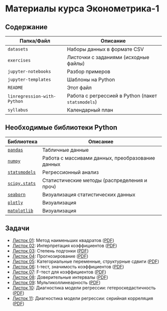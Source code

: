 # Материалы курса Эконометрика-1

## Содержание

| Папка/Файл |Описание|
|-|-|
|`datasets`| Наборы данных в формате CSV|
|`exercises`|Листочки с заданиями (исходные файлы)|
|`jupyter-notebooks`|Разбор примеров|
|`jupyter-templates`|Шаблоны на Python|
|`README`|Этот файл|
|`linregression-with-Python`|Работа с регрессией в Python (пакет `statsmodels`)|
|`syllabus`|Календарный план|

## Необходимые библиотеки Python

|Библиотека|Описание|
|-|-|
|[`pandas`](https://pandas.pydata.org)|Табличные данные|
|[`numpy`](https://numpy.org)|Работа с массивами данных, преобразование данных|
|[`statsmodels`](https://www.statsmodels.org/stable/index.html)|Регрессионный анализ|
|[`scipy.stats`](https://docs.scipy.org/doc/scipy/reference/stats.html)|Статистические методы (распределения и проч)|
|[`seaborn`](https://seaborn.pydata.org)|Визуализация статистических данных|
|[`plotly`](https://plotly.com/python/)|Визуализация|
|[`matplotlib`](https://matplotlib.org)|Визуализация|

## Задачи

- [Листок 01](https://nbviewer.org/github/artamonoff/econometrica/blob/main/econometrica-1/exercises/list01-OLS.html): Метод наименьших квадратов ([PDF](https://github.com/artamonoff/econometrica/blob/main/econometrica-1/exercises/list01-OLS.pdf))
- [Листок 02](https://nbviewer.org/github/artamonoff/econometrica/blob/main/econometrica-1/exercises/list02-coefs.html): Интерпретация коэффициентов ([PDF](https://github.com/artamonoff/econometrica/blob/main/econometrica-1/exercises/list02-coefs.pdf))
- [Листок 03](https://nbviewer.org/github/artamonoff/econometrica/blob/main/econometrica-1/exercises/list03-goodness-of-fit.html): Степень подгонки ([PDF](https://github.com/artamonoff/econometrica/blob/main/econometrica-1/exercises/list03-goodness-of-fit.pdf))
- [Листок 04](https://nbviewer.org/github/artamonoff/econometrica/blob/main/econometrica-1/exercises/list04-prediction.html): Прогнозирование ([PDF](https://github.com/artamonoff/econometrica/blob/main/econometrica-1/exercises/list04-prediction.pdf))
- [Листок 05](https://nbviewer.org/github/artamonoff/econometrica/blob/main/econometrica-1/exercises/list05-specification.html): Категориальные переменные, структурные сдвиги ([PDF](https://github.com/artamonoff/econometrica/blob/main/econometrica-1/exercises/list05-specification.pdf))
- [Листок 06](https://nbviewer.org/github/artamonoff/econometrica/blob/main/econometrica-1/exercises/list06-t-test.html): t-тест, значимость коэффициентов ([PDF](https://github.com/artamonoff/econometrica/blob/main/econometrica-1/exercises/list06-t-test.pdf))
- [Листок 07](https://nbviewer.org/github/artamonoff/econometrica/blob/main/econometrica-1/exercises/list07-F-test.html): F-тест для коэффициентов ([PDF](https://github.com/artamonoff/econometrica/blob/main/econometrica-1/exercises/list07-F-test.pdf))
- [Листок 08](https://nbviewer.org/github/artamonoff/econometrica/blob/main/econometrica-1/exercises/list08-ci.html): Доверительные интервалы ([PDF](https://github.com/artamonoff/econometrica/blob/main/econometrica-1/exercises/list08-ci.pdf))
- [Листок 09](https://nbviewer.org/github/artamonoff/econometrica/blob/main/econometrica-1/exercises/list09-multicollinearity.html): Мультиколлинеарность ([PDF](https://github.com/artamonoff/econometrica/blob/main/econometrica-1/exercises/list09-multicollinearity.pdf))
- [Листок 10](https://nbviewer.org/github/artamonoff/econometrica/blob/main/econometrica-1/exercises/list10-diagnostic-het.html): Диагностика модели регрессии: гетероскедастичность ([PDF](https://github.com/artamonoff/econometrica/blob/main/econometrica-1/exercises/list10-diagnostic-het.pdf))
- [Листок 11](https://nbviewer.org/github/artamonoff/econometrica/blob/main/econometrica-1/exercises/list11-diagnostic-acorr.html): Диагностика модели регрессии: серийная корреляция ([PDF](https://github.com/artamonoff/econometrica/blob/main/econometrica-1/exercises/list11-diagnostic-acorr.pdf))
